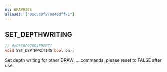 ```yaml
---
ns: GRAPHICS
aliases: ["0xc5c8f970d4edff71"]
---
```

## SET_DEPTHWRITING

```c
// 0xC5C8F970D4EDFF71
void SET_DEPTHWRITING(bool on);
```

Set depth writing for other DRAW_... commands, please reset to FALSE after use.

